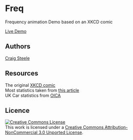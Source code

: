 Freq
=============

Frequency animation Demo based on an XKCD comic <br/>

[Live Demo](http://cra.igsteele.com/freq) 

## Authors 
[Craig Steele](https://github.com/Craig88) <br/>

## Resources

The original [XKCD comic](http://xkcd.com/1331/) <br/>
Most statistics taken from [this article](http://notebooks.jsvine.com/reverse-engineering-xkcd-frequency/) <br/>
UK Car statistics from [OICA](http://www.oica.net/category/production-statistics/)

## Licence

<a rel="license" href="http://creativecommons.org/licenses/by-nc/3.0/deed.en_US"><img alt="Creative Commons License" style="border-width:0" src="http://i.creativecommons.org/l/by-nc/3.0/88x31.png" /></a><br />This work is licensed under a <a rel="license" href="http://creativecommons.org/licenses/by-nc/3.0/deed.en_US">Creative Commons Attribution-NonCommercial 3.0 Unported License</a>.
